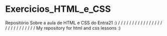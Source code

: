 # Exercicios_HTML_e_CSS

Repositório Sobre a aula de HTML e CSS do Entra21  :)
/ / / / / / / / / / / / / / / / / / / / / / / / / / /
My repository for html and css lessons   :)
